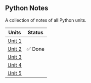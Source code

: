 ## Python Notes
A collection of notes of all Python units.

| Units	| Status |
| --- | ---|
[Unit 1](https://abhinavkumar2369.github.io/Aktu-Python-Notes/Unit-1/) | |
[Unit 2](https://abhinavkumar2369.github.io/Aktu-Python-Notes/Unit-2/) | :white_check_mark: Done |
[Unit 3](https://abhinavkumar2369.github.io/Aktu-Python-Notes/Unit-3/) | |
[Unit 4](https://abhinavkumar2369.github.io/Aktu-Python-Notes/Unit-4/) | |
[Unit 5](https://abhinavkumar2369.github.io/Aktu-Python-Notes/Unit-5/) | |
